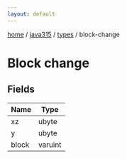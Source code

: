 ```yaml
---
layout: default
---
```


[home](/)  /  [java315](/protocol/java315)  /  [types](/protocol/java315/types)  /  block-change

# Block change

## Fields

Name | Type
---|---
xz | ubyte
y | ubyte
block | varuint
